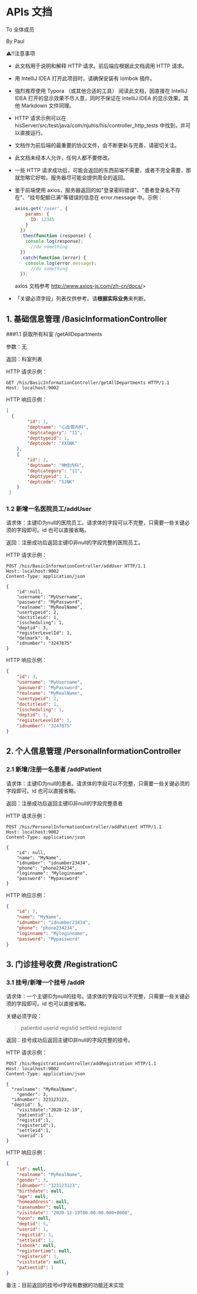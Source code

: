 # APIs 文挡

To 全体成员

By Paul 

⚠️‼️注意事项

- 此文档用于说明和解释 HTTP 请求。前后端应根据此文档调用 HTTP 请求。

- 用 IntelliJ IDEA 打开此项目时，请确保安装有 lombok 插件。

- 強烈推荐使用 Typora （或其他合适的工具） 阅读此文档，因直接在 IntelliJ IDEA 打开的显示效果不尽人意，同时不保证在 IntelliJ IDEA 的显示效果。其他 Markdown 文件同理。

- HTTP 请求示例可以在 hisServer/src/test/java/com/njuhis/his/controller_http_tests 中找到，并可以直接运行。

- 文档作为前后端的最重要的协议文件，会不断更新与完善，请密切关注。

- 此文档未经本人允许，任何人都不要修改。

- 一些 HTTP 请求成功后，可能会返回的东西前端不需要，或者不完全需要，那就忽略它好啦。服务器尽可能会提供周全的返回。

- 鉴于前端使用 axios，服务器返回的如"登录密码错误"、"患者登录名不存在"、"挂号配额已满"等错误的信息在 error.message 中。示例：

  ```javascript
  axios.get('/user', {
      params: {
        ID: 12345
      }
    })
    .then(function (response) {
      console.log(response);
    	//do something
    })
    .catch(function (error) {
      console.log(error.message);
    	//do something
    });
  ```

  axios 文档参考   <http://www.axios-js.com/zh-cn/docs/>>

- 「关键必须字段」列表仅供参考。请**根据实际业务**来判断。







## 1. 基础信息管理 /BasicInformationController

###1.1 获取所有科室 /getAllDepartments

参数：无

返回：科室列表

HTTP 请求示例：

```http
GET /his/BasicInformationController/getAllDepartments HTTP/1.1
Host: localhost:9002
```

HTTP 响应示例：

```json
[
  {
        "id": 1,
        "deptname": "心血管内科",
        "deptcategory": "11",
        "depttypeid": 1,
        "deptcode": "XXGNK"
    },
    {
        "id": 2,
        "deptname": "神经内科",
        "deptcategory": "11",
        "depttypeid": 1,
        "deptcode": "SJNK"
    }
 ]
```



 ### 1.2 新增一名医院员工/addUser

 请求体：主键ID为null的医院员工。请求体的字段可以不完整，只需要一些关键必须的字段即可。id 也可以直接省略。

 返回：注册成功后返回主键ID非null的字段完整的医院员工。

 HTTP 请求示例：

```http
POST /his/BasicInformationController/addUser HTTP/1.1
Host: localhost:9002
Content-Type: application/json

{
    "id":null,
    "username": "MyUsername",
    "password": "MyPassword",
    "realname": "MyRealName",
    "usertypeid": 2,
    "doctitleid": 1,
    "isscheduling": 1,
    "deptid": 3,
    "registerLevelId": 1,
    "delmark": 0,
    "idnumber": "3247875"
}
```

 HTTP 响应示例：

```json
{
    "id": 3,
    "username": "MyUsername",
    "password": "MyPassword",
    "realname": "MyRealName",
    "usertypeid": 2,
    "doctitleid": 1,
    "isscheduling": 1,
    "deptid": 3,
    "registerLevelId": 1,
    "idnumber": "3247875"
}
```



## 2. 个人信息管理 /PersonalInformationController

### 2.1 新增/注册一名患者 /addPatient

请求体：主键ID为null的患者。请求体的字段可以不完整，只需要一些关键必须的字段即可。id 也可以直接省略。

返回：注册成功后返回主键ID非null的字段完整患者

 HTTP 请求示例：

```http
POST /his/PersonalInformationController/addPatient HTTP/1.1
Host: localhost:9002
Content-Type: application/json

{
    "id": null,
    "name": "MyName",
    "idnumber": "idnumber23434",
    "phone": "phone234234",
    "loginname": "Myloginname",
    "password": "Mypassword"
}
```

HTTP 响应示例：

```json
{
    "id": 7,
    "name": "MyName",
    "idnumber": "idnumber23434",
    "phone": "phone234234",
    "loginname": "Myloginname",
    "password": "Mypassword"
}
```





## 3. 门诊挂号收费 /RegistrationC

###  3.1 挂号/新增一个挂号 /addR

请求体：一个主键ID为null的挂号。请求体的字段可以不完整，只需要一些关键必须的字段即可。id 也可以直接省略。

关键必须字段：

> patientid
> userid
> registid
> settleid
> registerid

返回：挂号成功后返回主键ID非null的字段完整的挂号。

HTTP 请求示例：

```http
POST /his/RegistrationController/addRegistration HTTP/1.1
Host: localhost:9002
Content-Type: application/json

{
  "realname": "MyRealName",	
	"gender": 3,
  "idnumber": 323123123,
  "deptid": 5,
	"visitdate":"2020-12-19",
	"patientid":1,
	"registid":1,
	"registerid":1,
	"settleid":1,
	"userid":1
}
```

HTTP 响应示例：

```json
{
    "id": null,
    "realname": "MyRealName",
    "gender": 3,
    "idnumber": "323123123",
    "birthdate": null,
    "age": null,
    "homeaddress": null,
    "casenumber": null,
    "visitdate": "2020-12-19T00:00:00.000+0000",
    "noon": null,
    "deptid": 5,
    "userid": 1,
    "registid": 1,
    "settleid": 1,
    "isbook": null,
    "registertime": null,
    "registerid": 1,
    "visitstate": null,
    "patientid": 1
}
```

备注：目前返回的挂号id字段有数据的功能还未实现


























